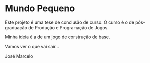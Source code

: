 # Mundo Pequeno

Este projeto é uma tese de conclusão de curso. O curso é o de pós-graduação de Produção e Programação de Jogos.

Minha ideia é a de um jogo de construção de base.

Vamos ver o que vai sair...

José Marcelo
